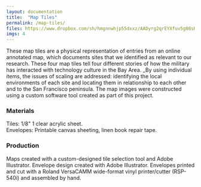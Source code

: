 ```yaml
---
layout: documentation
title:  "Map Tiles"
permalink: /map-tiles/
files: https://www.dropbox.com/sh/hmgnnwhjp55dxxz/AADyrg2qrEYXfuv5g08sHn_Oa?dl=0
imgs: 4
---
```

<p>
These map tiles are a physical representation of entries from an online annotated map, which documents sites that we identified as relevant to our research. These four map tiles tell four different stories of how the military has interacted with technology culture in the Bay Area. ​_By using individual items, the issues of scaling are addressed: identifying the local environments of each site and locating them in relationship to each other and to the San Francisco peninsula. The map images were constructed using a custom software tool created as part of this project.
 </p>
<h3>Materials</h3>
<p>
Tiles: 1/8" 1 clear acrylic sheet. <br/>
Envelopes: Printable canvas sheeting, linen book repair tape.
</p>

<h3>Production</h3>
<p>
Maps created with a custom-designed tile selection tool and Adobe Illustrator. Envelope design created with Adobe Illustrator. Envelopes printed and cut with a Roland VersaCAMM wide-format vinyl printer/cutter (RSP-540i) and assembled by hand.

</p>
